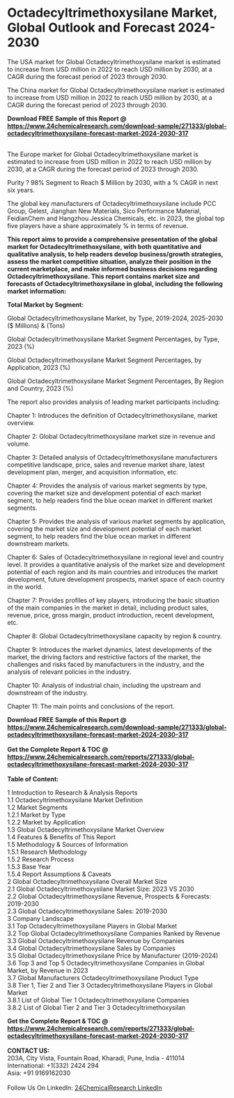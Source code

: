 <h1>Octadecyltrimethoxysilane Market, Global Outlook and Forecast 2024-2030</h1><p>The USA market for Global Octadecyltrimethoxysilane market is estimated to increase from USD million in 2022 to reach USD million by 2030, at a CAGR during the forecast period of 2023 through 2030.</p><p>
</p><p>The China market for Global Octadecyltrimethoxysilane market is estimated to increase from USD million in 2022 to reach USD million by 2030, at a CAGR during the forecast period of 2023 through 2030.</p><div><b>Download FREE Sample of this Report @ 
            <a href="https://www.24chemicalresearch.com/download-sample/271333/global-octadecyltrimethoxysilane-forecast-market-2024-2030-317">
            https://www.24chemicalresearch.com/download-sample/271333/global-octadecyltrimethoxysilane-forecast-market-2024-2030-317</a></b></div><br><p>
</p><p>The Europe market for Global Octadecyltrimethoxysilane market is estimated to increase from USD million in 2022 to reach USD million by 2030, at a CAGR during the forecast period of 2023 through 2030.</p><p>
Purity ? 98% Segment to Reach $ Million by 2030, with a % CAGR in next six years.</p><p>
The global key manufacturers of Octadecyltrimethoxysilane include PCC Group, Gelest, Jianghan New Materials, Sico Performance Material, FeidianChem and Hangzhou Jessica Chemicals, etc. in 2023, the global top five players have a share approximately % in terms of revenue.</p><p>
<strong>This report aims to provide a comprehensive presentation of the global market for Octadecyltrimethoxysilane, with both quantitative and qualitative analysis, to help readers develop business/growth strategies, assess the market competitive situation, analyze their position in the current marketplace, and make informed business decisions regarding Octadecyltrimethoxysilane. This report contains market size and forecasts of Octadecyltrimethoxysilane in global, including the following market information:</strong></p><p>
</p><p>
<strong>Total Market by Segment:</strong></p><p>
Global Octadecyltrimethoxysilane Market, by Type, 2019-2024, 2025-2030 ($ Millions) &amp; (Tons)</p><p>
Global Octadecyltrimethoxysilane Market Segment Percentages, by Type, 2023 (%)</p><p>
</p><p>
Global Octadecyltrimethoxysilane Market Segment Percentages, by Application, 2023 (%)</p><p>
</p><p>
Global Octadecyltrimethoxysilane Market Segment Percentages, By Region and Country, 2023 (%)</p><p>
</p><p>
The report also provides analysis of leading market participants including:</p><p>
</p><p>
</p><p>
Chapter 1: Introduces the definition of Octadecyltrimethoxysilane, market overview.</p><p>
Chapter 2: Global Octadecyltrimethoxysilane market size in revenue and volume.</p><p>
Chapter 3: Detailed analysis of Octadecyltrimethoxysilane manufacturers competitive landscape, price, sales and revenue market share, latest development plan, merger, and acquisition information, etc.</p><p>
Chapter 4: Provides the analysis of various market segments by type, covering the market size and development potential of each market segment, to help readers find the blue ocean market in different market segments.</p><p>
Chapter 5: Provides the analysis of various market segments by application, covering the market size and development potential of each market segment, to help readers find the blue ocean market in different downstream markets.</p><p>
Chapter 6: Sales of Octadecyltrimethoxysilane in regional level and country level. It provides a quantitative analysis of the market size and development potential of each region and its main countries and introduces the market development, future development prospects, market space of each country in the world.</p><p>
Chapter 7: Provides profiles of key players, introducing the basic situation of the main companies in the market in detail, including product sales, revenue, price, gross margin, product introduction, recent development, etc.</p><p>
Chapter 8: Global Octadecyltrimethoxysilane capacity by region &amp; country.</p><p>
Chapter 9: Introduces the market dynamics, latest developments of the market, the driving factors and restrictive factors of the market, the challenges and risks faced by manufacturers in the industry, and the analysis of relevant policies in the industry.</p><p>
Chapter 10: Analysis of industrial chain, including the upstream and downstream of the industry.</p><p>
Chapter 11: The main points and conclusions of the report.</p><div><b>Download FREE Sample of this Report @ 
            <a href="https://www.24chemicalresearch.com/download-sample/271333/global-octadecyltrimethoxysilane-forecast-market-2024-2030-317">
            https://www.24chemicalresearch.com/download-sample/271333/global-octadecyltrimethoxysilane-forecast-market-2024-2030-317</a></b></div><br><div><b>Get the Complete Report & TOC @ 
            <a href="https://www.24chemicalresearch.com/reports/271333/global-octadecyltrimethoxysilane-forecast-market-2024-2030-317">
            https://www.24chemicalresearch.com/reports/271333/global-octadecyltrimethoxysilane-forecast-market-2024-2030-317</a></b></div><br>
            <b>Table of Content:</b><p>1 Introduction to Research & Analysis Reports<br />
    1.1 Octadecyltrimethoxysilane Market Definition<br />
    1.2 Market Segments<br />
        1.2.1 Market by Type<br />
        1.2.2 Market by Application<br />
    1.3 Global Octadecyltrimethoxysilane Market Overview<br />
    1.4 Features & Benefits of This Report<br />
    1.5 Methodology & Sources of Information<br />
        1.5.1 Research Methodology<br />
        1.5.2 Research Process<br />
        1.5.3 Base Year<br />
        1.5.4 Report Assumptions & Caveats<br />
2 Global Octadecyltrimethoxysilane Overall Market Size<br />
    2.1 Global Octadecyltrimethoxysilane Market Size: 2023 VS 2030<br />
    2.2 Global Octadecyltrimethoxysilane Revenue, Prospects & Forecasts: 2019-2030<br />
    2.3 Global Octadecyltrimethoxysilane Sales: 2019-2030<br />
3 Company Landscape<br />
    3.1 Top Octadecyltrimethoxysilane Players in Global Market<br />
    3.2 Top Global Octadecyltrimethoxysilane Companies Ranked by Revenue<br />
    3.3 Global Octadecyltrimethoxysilane Revenue by Companies<br />
    3.4 Global Octadecyltrimethoxysilane Sales by Companies<br />
    3.5 Global Octadecyltrimethoxysilane Price by Manufacturer (2019-2024)<br />
    3.6 Top 3 and Top 5 Octadecyltrimethoxysilane Companies in Global Market, by Revenue in 2023<br />
    3.7 Global Manufacturers Octadecyltrimethoxysilane Product Type<br />
    3.8 Tier 1, Tier 2 and Tier 3 Octadecyltrimethoxysilane Players in Global Market<br />
        3.8.1 List of Global Tier 1 Octadecyltrimethoxysilane Companies<br />
        3.8.2 List of Global Tier 2 and Tier 3 Octadecyltrimethoxysilan</p><div><b>Get the Complete Report & TOC @ 
            <a href="https://www.24chemicalresearch.com/reports/271333/global-octadecyltrimethoxysilane-forecast-market-2024-2030-317">
            https://www.24chemicalresearch.com/reports/271333/global-octadecyltrimethoxysilane-forecast-market-2024-2030-317</a></b></div><br><b>CONTACT US:</b><br>
            203A, City Vista, Fountain Road, Kharadi, Pune, India - 411014<br>
            International: +1(332) 2424 294<br>
            Asia: +91 9169162030 <br><br>
            Follow Us On LinkedIn: <a href="https://www.linkedin.com/company/24chemicalresearch/">24ChemicalResearch LinkedIn</a>